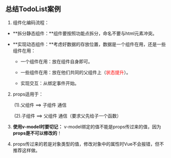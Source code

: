 ## 总结TodoList案例

1. 组件化编码流程：

+ **拆分静态组件：**组件要按照功能点拆分，命名不要与html元素冲突。

+ **实现动态组件：**考虑好数据的存放位置，数据是一个组件在用，还是一些组件在用：  

   + 一个组件在用：放在组件自身即可。

   + 一些组件在用：放在他们共同的父组件上（<span style="color:red">状态提升</span>）。

   + 实现交互：从绑定事件开始。

2. props适用于：

    ​	(1).父组件 ==> 子组件 通信

    ​	(2).子组件 ==> 父组件 通信（要求父先给子一个函数）

3. **使用v-model时要切记：** v-model绑定的值不能是props传过来的值，因为**props是不可以修改的**！

4. props传过来的若是对象类型的值，修改对象中的属性时Vue不会报错，但不推荐这样做。